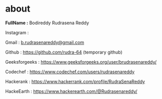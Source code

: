 # about

<b>FullName :</b> Bodireddy Rudrasena Reddy

Instagram : 

Gmail : b.rudrasenareddy@gmail.com

Github : https://github.com/rudra-64 (temporary github)

Geeksforgeeks : https://www.geeksforgeeks.org/user/brudrasenareddy/

Codechef : https://www.codechef.com/users/rudrasenareddy

Hackerank : https://www.hackerrank.com/profile/RudraSenaReddy

HackeEarth : https://www.hackerearth.com/@Rudrasenareddy/
